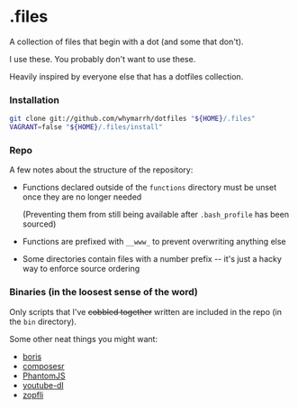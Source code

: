 .files
======

A collection of files that begin with a dot (and some that don't).

I use these. You probably don't want to use these.

Heavily inspired by everyone else that has a dotfiles collection.

### Installation

```bash
git clone git://github.com/whymarrh/dotfiles "${HOME}/.files"
VAGRANT=false "${HOME}/.files/install"
```

### Repo

A few notes about the structure of the repository:

- Functions declared outside of the `functions` directory must be unset once they are no longer needed

    (Preventing them from still being available after `.bash_profile` has been sourced)

- Functions are prefixed with `__www_` to prevent overwriting anything else
- Some directories contain files with a number prefix -- it's just a hacky way to enforce source ordering

### Binaries (in the loosest sense of the word)

Only scripts that I've ~~cobbled together~~ written are included in the repo (in the `bin` directory).

Some other neat things you might want:

- [boris](https://github.com/d11wtq/boris)
- [composesr](https://getcomposer.org/)
- [PhantomJS](http://phantomjs.org/)
- [youtube-dl](https://rg3.github.io/youtube-dl/)
- [zopfli](https://code.google.com/p/zopfli/)
